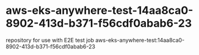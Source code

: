 # aws-eks-anywhere-test-14aa8ca0-8902-413d-b371-f56cdf0abab6-23
repository for use with E2E test job aws-eks-anywhere-test:14aa8ca0-8902-413d-b371-f56cdf0abab6-23
